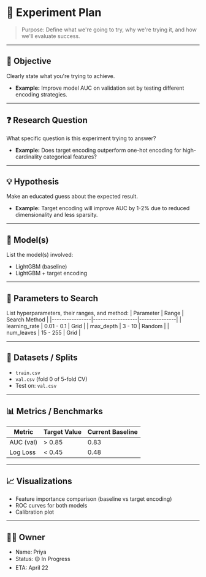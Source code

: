 # 🧪 Experiment Plan

> Purpose: Define what we're going to try, why we're trying it, and how we'll evaluate success.

---

## 📌 Objective
Clearly state what you're trying to achieve.
- **Example:** Improve model AUC on validation set by testing different encoding strategies.

---

## ❓ Research Question
What specific question is this experiment trying to answer?
- **Example:** Does target encoding outperform one-hot encoding for high-cardinality categorical features?

---

## 💡 Hypothesis
Make an educated guess about the expected result.
- **Example:** Target encoding will improve AUC by 1-2% due to reduced dimensionality and less sparsity.

---

## 🧰 Model(s)
List the model(s) involved:
- LightGBM (baseline)
- LightGBM + target encoding

---

## 🔧 Parameters to Search
List hyperparameters, their ranges, and method:
| Parameter       | Range            | Search Method |
|----------------|------------------|---------------|
| learning_rate  | 0.01 - 0.1       | Grid          |
| max_depth      | 3 - 10           | Random        |
| num_leaves     | 15 - 255         | Grid          |

---

## 🧪 Datasets / Splits
- `train.csv`
- `val.csv` (fold 0 of 5-fold CV)
- Test on: `val.csv`

---

## 📊 Metrics / Benchmarks
| Metric       | Target Value | Current Baseline |
|--------------|--------------|------------------|
| AUC (val)    | > 0.85       | 0.83             |
| Log Loss     | < 0.45       | 0.48             |

---

## 📈 Visualizations
- Feature importance comparison (baseline vs target encoding)
- ROC curves for both models
- Calibration plot

---

## 🧍‍♂️ Owner
- Name: Priya
- Status: 🟡 In Progress
- ETA: April 22

